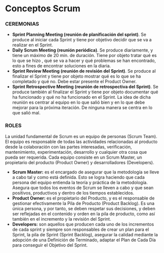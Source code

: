 # Conceptos Scrum

### CEREMONIAS

- **Sprint Planning Meeting (reunión de planificación del sprint)**. Se produce al iniciar cada Sprint y tiene por objetivo decidir que se va a realizar en el Sprint.
- **Daily Scrum Meeting (reunión periódica)**. Se produce diariamente, y tiene un máximo de 20 min. de duración. Tiene por objeto tratar qué es lo que se hizo , qué se va a hacer y qué problemas se han encontrado, esto a fines de encontrar soluciones en la diaria.
- **Sprint Review Meeting (reunión de revisión del Sprint)**. Se produce al finalizar el Sprint y tiene por objeto mostrar qué es lo que se ha completado y qué no. Debe estar presente el Product Owner.
- **Sprint Retrospective Meeting (reunión de retrospectiva del Sprint)**. Se produce también al finalizar el Sprint y tiene por objeto documentar qué ha funcionado y qué no ha funcionado en el Sprint. La idea de dicha reunión es centrar al equipo en lo que salió bien y en lo que debe mejorar para la próxima iteración. De ninguna manera se centra en lo que salió mal.

### ROLES

La unidad fundamental de Scrum es un equipo de personas (Scrum Team). El equipo es responsable de todas las actividades relacionadas al producto desde la colaboración con las partes interesadas, verificación, mantenimiento, experimentación, desarrollo y cualquier otra cosa que pueda ser requerida.
Cada equipo consiste en un Scrum Master, un propietario del producto (Product Owner)  y desarrolladores (Developers).
- **Scrum Master:** es el encargado de asegurar que la metodología se lleve a cabo tal y como está definida. Esto se logra haciendo que cada persona del equipo entienda la teoría y práctica de la metodología. Asegura que todos los eventos de Scrum se lleven a cabo y que sean positivos, productivos y dentro de los tiempos establecidos.
- **Product Owner:** es el propietario del Producto, y es el responsable de gestionar efectivamente la Pila de Producto (Product Backlog). Es una única persona, y por tanto, se deben respetar sus decisiones, y deben ser reflejadas en el contenido y orden en la pila de producto, como así también en el incremento y la revisión del Sprint.
- **Developers:** son aquellos que producen cada uno de los incrementos de cada sprint y siempre son responsables de crear un plan para el Sprint, la pila de Sprint (Sprint Backlog), asegurar la calidad mediante la adopción de una Definición de Terminado, adaptar el Plan de Cada Día para conseguir el Objetivo del Sprint.
